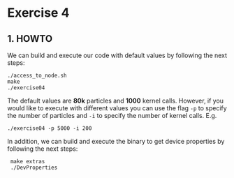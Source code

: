 # Exercise 4

## 1. HOWTO

We can build and execute our code with default values  by following the next
steps:

```
./access_to_node.sh
make
./exercise04
```

The default values are **80k** particles and **1000** kernel calls. However,
if you would like to execute with different values you can use the flag `-p` to
specify the number of particles and `-i` to specify the number of kernel calls.
E.g.

```
./exercise04 -p 5000 -i 200
```

In addition, we can build and execute the binary to get device properties by
following the next steps:

```
 make extras
 ./DevProperties
```
